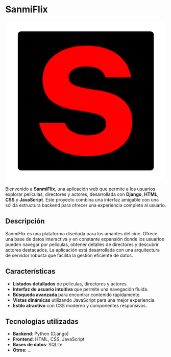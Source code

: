 # SanmiFlix
<div align="center">
  <img src="appPeliculas/static/appPeliculas/assets/SanmiFlix.png" alt="Logo de SanmiFlix">
</div>

Bienvenido a **SanmiFlix**, una aplicación web que permite a los usuarios explorar películas, directores y actores, desarrollada con **Django**, **HTML**, **CSS** y **JavaScript**. Este proyecto combina una interfaz amigable con una sólida estructura backend para ofrecer una experiencia completa al usuario.

## Descripción

SanmiFlix es una plataforma diseñada para los amantes del cine. Ofrece una base de datos interactiva y en constante expansión donde los usuarios pueden navegar por películas, obtener detalles de directores y descubrir actores destacados. La aplicación está desarrollada con una arquitectura de servidor robusta que facilita la gestión eficiente de datos.

## Características

- **Listados detallados** de películas, directores y actores.
- **Interfaz de usuario intuitiva** que permite una navegación fluida.
- **Búsqueda avanzada** para encontrar contenido rápidamente.
- **Vistas dinámicas** utilizando JavaScript para una mejor experiencia.
- **Estilo atractivo** con CSS moderno y componentes responsivos.

## Tecnologías utilizadas

- **Backend**: Python (Django)
- **Frontend**: HTML, CSS, JavaScript
- **Bases de datos**: SQLite
- **Otros**: ...
